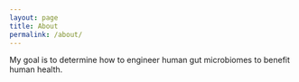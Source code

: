 ```yaml
---
layout: page
title: About
permalink: /about/
---
```


My goal is to determine how to engineer human gut microbiomes to benefit human health. 
